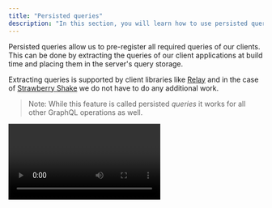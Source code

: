 ```yaml
---
title: "Persisted queries"
description: "In this section, you will learn how to use persisted queries in GraphQL with Hot Chocolate."
---
```


Persisted queries allow us to pre-register all required queries of our clients. This can be done by extracting the queries of our client applications at build time and placing them in the server's query storage.

Extracting queries is supported by client libraries like [Relay](https://relay.dev/docs/guides/persisted-queries/) and in the case of [Strawberry Shake](/products/strawberryshake) we do not have to do any additional work.

> Note: While this feature is called persisted _queries_ it works for all other GraphQL operations as well.

<Video videoId="ZZ5PF3_P_r4" />

# How it works

- All queries our client(s) will execute are extracted during their build process. Individual queries are hashed to generate a unique identifier for each query.
- Before our server is deployed, the extracted queries are placed in the server's query storage.
- After the server has been deployed, clients can execute persisted queries, by specifying the query id (hash) in their requests.
- If Hot Chocolate can find a query that matches the specified hash in the query storage it will execute it and return the result to the client.

> Note: There are also [automatic persisted queries](/docs/hotchocolate/v14/performance/automatic-persisted-queries), which allow clients to persist queries at runtime. They might be a better fit, if our API is used by many clients with different requirements.

# Benefits

There are two main benefits to using persisted queries:

**Performance**

- Only a hash and optionally variables need to be sent to the server, reducing network traffic.
- Queries no longer need to be embedded into the client code, reducing the bundle size in the case of websites.
- Hot Chocolate can optimize the execution of persisted queries, as they will always be the same.

**Security**

The server can be tweaked to [only execute persisted queries](#blocking-regular-queries) and refuse any other queries provided by a client. This gets rid of a whole suite of potential attack vectors, since malicious actors can no longer craft and execute harmful queries against your GraphQL server.

# Usage

First we have to instruct our server to handle persisted queries. We can do so by calling `UsePersistedQueryPipeline()` on the `IRequestExecutorBuilder`.

```csharp
public void ConfigureServices(IServiceCollection services)
{
    services
        .AddGraphQLServer()
        .AddQueryType<Query>()
        .UsePersistedQueryPipeline();
}
```

# Production Ready Persisted Queries

In transitioning your persisted query setup to production, simply setting up a persisted query file
isn't sufficient for a robust production environment. A key aspect of managing persisted queries at
scale involves version management and ensuring compatibility with your GraphQL schema. The client
registry is your go-to resource for this purpose.

The client registry simplifies the management of your GraphQL clients and their queries.
It allows for the storage and retrieval of persisted queries through their hashes but also ensures
that these queries are validated against the current schema on publish, preventing runtime errors
due to schema-query mismatches. Additionally, it supports versioning of your clients, allowing
seamless updates and maintenance without disrupting existing operations

Check out the [client registry documentation](/docs/bananacakepop/v2/apis/client-registry) for
more information.

# Other Storage mechanisms

Hot Chocolate supports two query storages for regular persisted queries.

## Filesystem

To load persisted queries from the filesystem, we have to add the following package.

<PackageInstallation packageName="HotChocolate.PersistedQueries.FileSystem" />

After this we need to specify where the persisted queries are located. The argument of `AddReadOnlyFileSystemQueryStorage()` specifies the directory in which the persisted queries are stored.

```csharp
public void ConfigureServices(IServiceCollection services)
{
    services
        .AddGraphQLServer()
        .AddQueryType<Query>()
        .UsePersistedQueryPipeline()
        .AddReadOnlyFileSystemQueryStorage("./persisted_queries");
}
```

When presented with a query hash, Hot Chocolate will now check the specified folder for a file in the following format: `{Hash}.graphql`.

Example: `0c95d31ca29272475bf837f944f4e513.graphql`

This file is expected to contain the query the hash was generated from.

> Warning: Do not forget to ensure that the server has access to the directory.

### Redis

To load persisted queries from Redis, we have to add the following package.

<PackageInstallation packageName="HotChocolate.PersistedQueries.Redis" />

After this we need to specify where the persisted queries are located. Using `AddReadOnlyRedisQueryStorage()` we can point to a specific Redis database in which the persisted queries are stored.

```csharp
public void ConfigureServices(IServiceCollection services)
{
    services
        .AddGraphQLServer()
        .AddQueryType<Query>()
        .UsePersistedQueryPipeline()
        .AddReadOnlyRedisQueryStorage(services =>
            ConnectionMultiplexer.Connect("host:port").GetDatabase());
}
```

Keys in the specified Redis database are expected to be a query id (hash) and contain the actual query as the value.

## Hashing algorithms

Per default Hot Chocolate uses the MD5 hashing algorithm, but we can override this default by specifying a `DocumentHashProvider`.

```csharp
public void ConfigureServices(IServiceCollection services)
{
    services
        // choose one of the following providers
        .AddMD5DocumentHashProvider()
        .AddSha256DocumentHashProvider()
        .AddSha1DocumentHashProvider()

        // GraphQL server configuration
        .AddGraphQLServer()
        .AddQueryType<Query>()
        .UsePersistedQueryPipeline()
        .AddReadOnlyFileSystemQueryStorage("./persisted_queries");
}
```

We can also configure how these hashes are encoded, by specifying a `HashFormat` as argument:

```csharp
AddSha256DocumentHashProvider(HashFormat.Hex)
AddSha256DocumentHashProvider(HashFormat.Base64)
```

> Note: [Relay](https://relay.dev) uses the MD5 hashing algorithm - no additional Hot Chocolate configuration is required.

## Blocking regular queries

If you want to disallow any dynamic queries, you can enable `OnlyAllowPersistedQueries`:

```csharp
builder.Services
    .AddGraphQLServer()
    // Omitted for brevity
    .ModifyRequestOptions(o => o.OnlyAllowPersistedQueries = true);
```

This will block any dynamic queries that do not contain the `id` of a persisted query.

You might still want to allow the execution of dynamic queries in certain circumstances. You can override the `OnlyAllowPersistedQueries` rule on a per-request basis, using the `AllowNonPersistedQuery` method on the `OperationRequestBuilder`. Simply implement a custom [IHttpRequestInterceptor](/docs/hotchocolate/v14/server/interceptors#ihttprequestinterceptor) and call `AllowNonPersistedQuery` if a certain condition is met:

```csharp
builder.Services
    .AddGraphQLServer()
    // Omitted for brevity
    .AddHttpRequestInterceptor<CustomHttpRequestInterceptor>()
    .ModifyRequestOptions(o => o.OnlyAllowPersistedQueries = true);

public class CustomHttpRequestInterceptor : DefaultHttpRequestInterceptor
{
    public override ValueTask OnCreateAsync(HttpContext context,
        IRequestExecutor requestExecutor, OperationRequestBuilder requestBuilder,
        CancellationToken cancellationToken)
    {
        if (context.Request.Headers.ContainsKey("X-Developer"))
        {
            requestBuilder.AllowNonPersistedQuery();
        }

        return base.OnCreateAsync(context, requestExecutor, requestBuilder,
            cancellationToken);
    }
}
```

In the above example we would allow requests containing the `X-Developer` header to execute dynamic queries. This isn't particularly secure, but in your production application you could replace this check with an authorization policy, an API key or whatever fits your requirement.

# Client expectations

A client is expected to send an `id` field containing the query hash instead of a `query` field.

**HTTP POST**

```json
{
  "id": "0c95d31ca29272475bf837f944f4e513",
  "variables": {
    // ...
  }
}
```

> Note: [Relay's persisted queries documentation](https://relay.dev/docs/guides/persisted-queries/#network-layer-changes) uses `doc_id` instead of `id`, be sure to change it to `id`.
